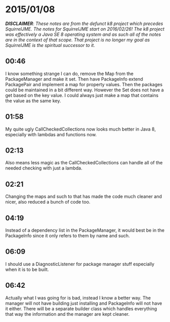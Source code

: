 # 2015/01/08

***DISCLAIMER***: _These notes are from the defunct k8 project which_
_precedes SquirrelJME. The notes for SquirrelJME start on 2016/02/26!_
_The k8 project was effectively a Java SE 8 operating system and as such_
_all of the notes are in the context of that scope. That project is no_
_longer my goal as SquirrelJME is the spiritual successor to it._

## 00:46

I know something strange I can do, remove the Map from the PackageManager and
make it set. Then have PackageInfo extend PackagePair and implement a map for
property values. Then the packages could be maintained in a bit different way.
However the Set does not have a get based on the key value. I could always
just make a map that contains the value as the same key.

## 01:58

My quite ugly CallCheckedCollections now looks much better in Java 8,
especially with lambdas and functions now.

## 02:13

Also means less magic as the CallCheckedCollections can handle all of the
needed checking with just a lambda.

## 02:21

Changing the maps and such to that has made the code much cleaner and nicer,
also reduced a bunch of code too.

## 04:19

Instead of a dependency list in the PackageManager, it would best be in the
PackageInfo since it only refers to them by name and such.

## 06:09

I should use a DiagnosticListener for package manager stuff especially when it
is to be built.

## 06:42

Actually what I was going for is bad, instead I know a better way. The manager
will not have building just installing and PackageInfo will not have it
either. There will be a separate builder class which handles everything that
way the information and the manager are kept cleaner.

